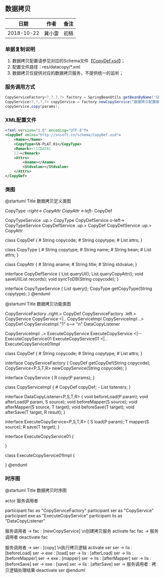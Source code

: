 ## 数据拷贝

|日期|作者|备注|
|------|------|------|
|2018-10-22|冀小雷|初稿|

### 单据复制说明

1. 数据拷贝配置请参见对应的Schema文件【[CopyDef.xsd](do/BrowseSchema?schema=CopyDef.xsd)】；
2. 配置文件路径：res/datacopy/*.xml
3. 数据拷贝仅提供对应的数据拷贝服务，不提供统一的监听；

### 服务调用方式

```java
CopyServiceFactory<?,?,?,?> factory = SpringBeanUtils.getBeanByName("SN-PLAT.CopyServiceFactory");
CopyService<?,?,?,?> copyService = factory.newCopyService("数据拷贝配置编码");
copyService.copy(params);
```

### XML配置文件

```xml
<?xml version="1.0" encoding="UTF-8"?>
<CopyDef xmlns="http://snsoft.cn/schema/CopyDef.xsd">
	<Name></Name>
	<CopyType>SN-PLAT.01</CopyType>
	<Remark><![CDATA[
	]]></Remark>
	<Attrs>
		<Aname></Aname>
		<Stdvalue></Stdvalue>
	</Attrs>
</CopyDef>
```

### 类图

@startuml
Title 数据拷贝定义类图

CopyType *-right-> CopyAttr
CopyAttr <-left-* CopyDef

CopyTypeService .up.> CopyType
CopyDefService o-left-> CopyTypeService
CopyDefService .up.> CopyDef
CopyDefService .up.> CopyAttr

class  CopyDef {
	# String copycode;
	# String copytype;
	# List<CopyAttr> attrs;
}

class CopyType {
	# String copytype;
	# String name;
	# String bean;
	# List<CopyAttr> attrs;
}

class CopyAttr {
	# String aname;
	# String title;
	# String stdvalue;
}

interface CopyDefService {
	List<CopyDef> queryUI();
	List<CopyAttr> queryCopyAttr();
	void saveUI(List<CopyDef> records);
	void syncToDB(String copycode);
}

interface CopyTypeService {
	List<CopyType> query();
	CopyType getCopyType(String copytype);
}
@enduml

@startuml
Title 数据拷贝功能类图

CopyServiceFactory .right.> CopyDef
CopyServiceFactory .left.> CopyService
CopyService <|.. CopyServiceImpl
CopyServiceImpl ..> CopyDef
CopyServiceImpl "1" o--> "n" DataCopyListener

CopyServiceImpl ..> ExecuteCopyService
ExecuteCopyService <|-- ExecuteCopyService01
ExecuteCopyService01 <|.. ExecuteCopyService01Impl


class  CopyDef {
	# String copycode;
	# String copytype;
	# List<CopyAttr> attrs;
}

interface CopyServiceFactory {
	CopyDef getCopyDef(String copycode);
	CopyService<P,S,T,R> newCopyService(String copycode);
}

interface CopyService {
	R copy(P params);
}

class CopyServiceImpl {
	# CopyDef copyDef;
	- List<DataCopyListener> listeners;
}

interface DataCopyListener<P,S,T,R> {
	void beforeLoad(P param);
	void afterLoad(P param, S source);
	void beforeMapper(S source);
	void afterMapper(S source, T target);
	void beforeSave(T target);
	void afterSave(T target, R result);
}

interface  ExecuteCopyService<P,S,T,R> {
	S load(P param);
	T mapper(S source);
	R save(T target);
}

interface ExecuteCopyService01 {
	
}

class ExecuteCopyService01Impl {

}
@enduml

### 时序图

@startuml
Title 数据拷贝时序图

actor 服务调用者

participant fac as "CopyServiceFactory"
participant ser as "CopyService"
participant exe as "ExecuteCopyService"
participant lis as "DataCopyListener"

服务调用者 -> fac : [newCopyService] \n创建拷贝服务
activate fac
fac -> 服务调用者 
deactivate fac

服务调用者 -> ser : [copy] \n执行拷贝逻辑
activate ser
	ser -> lis : [beforeLoad]
	ser -> exe : [load]
	ser -> lis : [afterLoad]
	ser -> lis : [beforeMapper]
	ser -> exe : [mapper]
	ser -> lis : [afterMapper]
	ser -> lis : [beforeSave]
	ser -> exe : [save]
	ser -> lis : [afterSave]
ser -> 服务调用者  : 拷贝逻辑处理结果
deactivate ser
@enduml